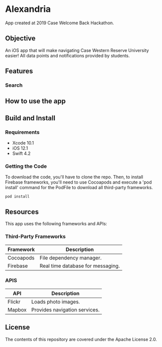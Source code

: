 # Alexandria
App created at 2019 Case Welcome Back Hackathon.

## Objective
An iOS app that will make navigating Case Western Reserve University easier! All data points and notifications provided by students.

## Features
### Search

## How to use the app

## Build and Install
### Requirements
- Xcode 10.1
- iOS 12.1
- Swift 4.2

### Getting the Code
To download the code, you'll have to clone the repo. Then, to install Firebase frameworks, you'll need to use Cocoapods and execute a 'pod install' command for the PodFile to download all third-party frameworks.

`pod install`

## Resources
This app uses the following frameworks and APIs:

### Third-Party Frameworks
| Framework | Description |
| --- | --- |
| Cocoapods | File dependency manager. |
| Firebase | Real time database for messaging. |

### APIS
| API | Description |
| --- | --- |
| Flickr | Loads photo images. |
| Mapbox | Provides navigation services. |

## License
The contents of this repository are covered under the Apache License 2.0.
